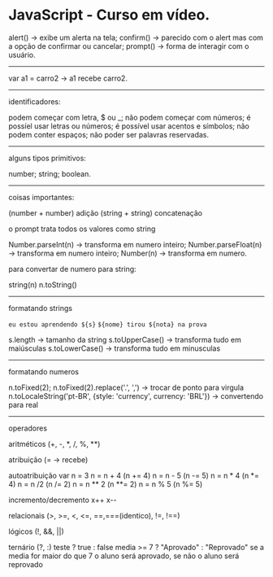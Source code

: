 # JavaScript - Curso em vídeo.

alert() -> exibe um alerta na tela;
confirm() -> parecido com o alert mas com a opção de confirmar ou cancelar;
prompt() -> forma de interagir com o usuário.

---

var a1 = carro2 -> a1 recebe carro2.

---

identificadores:

podem começar com letra, $ ou _;
não podem começar com números;
é possíel usar letras ou números;
é possível usar acentos e símbolos;
não podem conter espaços;
não poder ser palavras reservadas.

---

alguns tipos primitivos:

number;
string;
boolean.

---

coisas importantes:

(number +  number) adição
(string + string) concatenação

o prompt trata todos os valores como string 

Number.parseInt(n) -> transforma em numero inteiro;
Number.parseFloat(n) -> transforma em numero inteiro;
Number(n) -> transforma em numero.

para convertar de numero para string:

string(n)
n.toString()

--- 

formatando strings

`eu estou aprendendo ${s}`
`${nome} tirou ${nota} na prova`

s.length -> tamanho da string
s.toUpperCase() -> transforma tudo em maiúsculas
s.toLowerCase() -> transforma tudo em minusculas

---

formatando numeros 

n.toFixed(2);
n.toFixed(2).replace('.', ',') -> trocar de ponto para virgula
n.toLocaleString('pt-BR', {style: 'currency', currency: 'BRL'}) -> convertendo para real

--- 

operadores

aritméticos (+, -, *, /, %, **)

atribuição (= -> recebe)

autoatribuição
var n = 3 
n = n + 4 (n += 4)
n = n - 5 (n -= 5)
n = n * 4 (n *= 4)
n = n /2  (n /= 2)
n = n ** 2 (n **= 2)
n = n % 5 (n %= 5)

incremento/decremento
x++
x--

relacionais (>, >=, <, <=, ==,===(identico), !=, !==)

lógicos (!, &&, ||)

ternário (?, :)
teste ? true : false
media >= 7 ? "Aprovado" : "Reprovado"
se a media for maior do que 7 o aluno será aprovado, se não o aluno será reprovado

